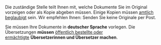 Die zuständige Stelle teilt Ihnen mit, welche Dokumente Sie im Original vorzeigen oder als Kopie abgeben müssen. 
Einige Kopien müssen [amtlich beglaubigt](https://www.anerkennung-in-deutschland.de/de/interest/finder/result?arrangement=Nein&location=54551&nationality=Drittstaat&profession=534&success=Ja&whereabouts=Deutschland&zipSearch=1&qualification=Drittstaaten#gs-1893 "amtlich beglaubigt") sein. 
Wir empfehlen Ihnen: Senden Sie keine Originale per Post.

Sie müssen Ihre Dokumente in **deutscher Sprache** vorlegen.
Die Übersetzungen **müssen** [öffentlich bestellte oder ermächtigte](https://www.anerkennung-in-deutschland.de/de/interest/finder/result?arrangement=Nein&location=54551&nationality=Drittstaat&profession=534&success=Ja&whereabouts=Deutschland&zipSearch=1&qualification=Drittstaaten#gs-1752 "öffentlich bestellte oder ermächtigte") **Übersetzerinnen und Übersetzer machen**.